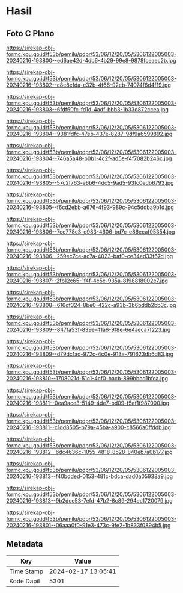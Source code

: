 # Hasil

## Foto C Plano

https://sirekap-obj-formc.kpu.go.id/f53b/pemilu/pdpr/53/06/12/20/05/5306122005003-20240216-193800--ed6ae42d-4db6-4b29-99e8-9878fceaec2b.jpg

https://sirekap-obj-formc.kpu.go.id/f53b/pemilu/pdpr/53/06/12/20/05/5306122005003-20240216-193802--c8e8efda-e32b-4f66-92eb-74074f6d4f19.jpg

https://sirekap-obj-formc.kpu.go.id/f53b/pemilu/pdpr/53/06/12/20/05/5306122005003-20240216-193803--6fdf60fc-fd1d-4adf-bbb3-1b33d872ccea.jpg

https://sirekap-obj-formc.kpu.go.id/f53b/pemilu/pdpr/53/06/12/20/05/5306122005003-20240216-193804--9381fdfc-47eb-437e-8287-9df9a6599892.jpg

https://sirekap-obj-formc.kpu.go.id/f53b/pemilu/pdpr/53/06/12/20/05/5306122005003-20240216-193804--746a5a48-b0b1-4c2f-ad5e-f4f7082b246c.jpg

https://sirekap-obj-formc.kpu.go.id/f53b/pemilu/pdpr/53/06/12/20/05/5306122005003-20240216-193805--57c2f763-e6b6-4dc5-9ad5-93fc0edb6793.jpg

https://sirekap-obj-formc.kpu.go.id/f53b/pemilu/pdpr/53/06/12/20/05/5306122005003-20240216-193805--f6cd2ebb-a676-4f93-989c-94c5ddba9b1d.jpg

https://sirekap-obj-formc.kpu.go.id/f53b/pemilu/pdpr/53/06/12/20/05/5306122005003-20240216-193806--7ee778c3-d983-4606-bd7c-e86ecaf05354.jpg

https://sirekap-obj-formc.kpu.go.id/f53b/pemilu/pdpr/53/06/12/20/05/5306122005003-20240216-193806--259ec7ce-ac7a-4023-baf0-ce34ed33f67d.jpg

https://sirekap-obj-formc.kpu.go.id/f53b/pemilu/pdpr/53/06/12/20/05/5306122005003-20240216-193807--2fb12c65-1f4f-4c5c-935a-8198818002e7.jpg

https://sirekap-obj-formc.kpu.go.id/f53b/pemilu/pdpr/53/06/12/20/05/5306122005003-20240216-193808--616df324-8be0-422c-a93b-3b6bddb2bb3c.jpg

https://sirekap-obj-formc.kpu.go.id/f53b/pemilu/pdpr/53/06/12/20/05/5306122005003-20240216-193809--847fa53f-839e-41a6-9f8e-6e4aeca7f223.jpg

https://sirekap-obj-formc.kpu.go.id/f53b/pemilu/pdpr/53/06/12/20/05/5306122005003-20240216-193809--d79dc1ad-972c-4c0e-913a-791623db6d83.jpg

https://sirekap-obj-formc.kpu.go.id/f53b/pemilu/pdpr/53/06/12/20/05/5306122005003-20240216-193810--1708021d-51c1-4cf0-bacb-899bbcd1bfca.jpg

https://sirekap-obj-formc.kpu.go.id/f53b/pemilu/pdpr/53/06/12/20/05/5306122005003-20240216-193811--0ea9ace3-5149-4de7-bd09-f5af1f987000.jpg

https://sirekap-obj-formc.kpu.go.id/f53b/pemilu/pdpr/53/06/12/20/05/5306122005003-20240216-193811--c1dd8505-b79a-45ba-a900-c8566a0ffddb.jpg

https://sirekap-obj-formc.kpu.go.id/f53b/pemilu/pdpr/53/06/12/20/05/5306122005003-20240216-193812--6dc4636c-1055-4818-8528-840eb7a0b177.jpg

https://sirekap-obj-formc.kpu.go.id/f53b/pemilu/pdpr/53/06/12/20/05/5306122005003-20240216-193813--f40bdded-0153-481c-bdca-dad0a05938a9.jpg

https://sirekap-obj-formc.kpu.go.id/f53b/pemilu/pdpr/53/06/12/20/05/5306122005003-20240216-193813--9b2dce53-7efd-47b2-8c89-294ec1720079.jpg

https://sirekap-obj-formc.kpu.go.id/f53b/pemilu/pdpr/53/06/12/20/05/5306122005003-20240216-193801--06aaa0f0-91e3-473c-9fe2-1b833f0894b5.jpg


## Metadata

| Key        | Value               |
| ---------- | ------------------- |
| Time Stamp | 2024-02-17 13:05:41 |
| Kode Dapil | 5301                |



